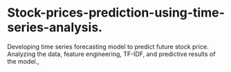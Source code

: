 # Stock-prices-prediction-using-time-series-analysis.
Developing time series forecasting model to predict future stock price. Analyzing the data, feature engineering, TF-IDF, and predictive results of the model., 
